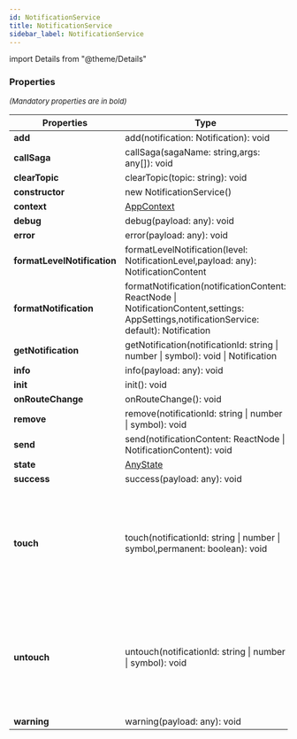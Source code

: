 ```yaml
---
id: NotificationService
title: NotificationService
sidebar_label: NotificationService
---
```


import Details from "@theme/Details"




### Properties

<font size="2"><i>(Mandatory properties are in bold)</i></font>

| Properties | Type | Description |
| --------- | ---- | ----------- |
| **add** | add(notification: Notification): void |  |
| **callSaga** | callSaga(sagaName: string,args: any[]): void |  |
| **clearTopic** | clearTopic(topic: string): void |  |
| **constructor** | new NotificationService() |  |
| **context** | [AppContext](/framework-api/interfaces/AppContext.md) |  |
| **debug** | debug(payload: any): void |  |
| **error** | error(payload: any): void |  |
| **formatLevelNotification** | formatLevelNotification(level: NotificationLevel,payload: any): NotificationContent |  |
| **formatNotification** | formatNotification(notificationContent: ReactNode \| NotificationContent,settings: AppSettings,notificationService: default): Notification |  |
| **getNotification** | getNotification(notificationId: string \| number \| symbol): void \| Notification |  |
| **info** | info(payload: any): void |  |
| **init** | init(): void |  |
| **onRouteChange** | onRouteChange(): void |  |
| **remove** | remove(notificationId: string \| number \| symbol): void |  |
| **send** | send(notificationContent: ReactNode \| NotificationContent): void |  |
| **state** | [AnyState](/framework-api/interfaces/AnyState.md) |  |
| **success** | success(payload: any): void |  |
| **touch** | touch(notificationId: string \| number \| symbol,permanent: boolean): void | This method is called whenever the auto-removal of the notification should be suspended |
| **untouch** | untouch(notificationId: string \| number \| symbol): void | This method is called whenever the auto-removal of the notification should be reactivated |
| **warning** | warning(payload: any): void |  |


